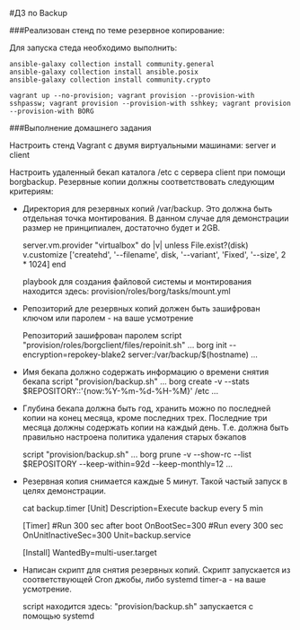 #ДЗ по Backup

###Реализован стенд по теме резервное копирование:

Для запуска стеда необходимо выполнить:

	ansible-galaxy collection install community.general
	ansible-galaxy collection install ansible.posix
	ansible-galaxy collection install community.crypto

	vagrant up --no-provision; vagrant provision --provision-with sshpassw; vagrant provision --provision-with sshkey; vagrant provision --provision-with BORG

###Выполнение домашнего задания

Настроить стенд Vagrant с двумя виртуальными машинами: server и client

Настроить удаленный бекап каталога /etc c сервера client при помощи borgbackup. Резервные копии должны соответствовать следующим критериям:

* Директория для резервных копий /var/backup. Это должна быть отдельная точка монтирования. В данном случае для демонстрации размер не принципиален, достаточно будет и 2GB.

	server.vm.provider "virtualbox" do |v|
		unless File.exist?(disk)
		v.customize ['createhd', '--filename', disk, '--variant', 'Fixed', '--size', 2 * 1024]
		end
	
	playbook для создания файловой системы и монтирования находится здесь: provision/roles/borg/tasks/mount.yml

* Репозиторий дле резервных копий должен быть зашифрован ключом или паролем - на ваше усмотрение

	Репозиторий зашифрован паролем
	script "provision/roles/borgclient/files/repoinit.sh"
	...
	borg init --encryption=repokey-blake2 server:/var/backup/$(hostname)
	...

* Имя бекапа должно содержать информацию о времени снятия бекапа
	script "provision/backup.sh"
	...
	borg create -v --stats $REPOSITORY::'{now:%Y-%m-%d-%H-%M}' /etc
	...

* Глубина бекапа должна быть год, хранить можно по последней копии на конец месяца, кроме последних трех. Последние три месяца должны содержать копии на каждый день. Т.е. должна быть правильно настроена политика удаления старых бэкапов

	script "provision/backup.sh"
        ...
	borg prune -v --show-rc --list $REPOSITORY --keep-within=92d --keep-monthly=12
	...
	
* Резервная копия снимается каждые 5 минут. Такой частый запуск в целях демонстрации.
	
	cat backup.timer
	[Unit]
	Description=Execute backup every 5 min

	[Timer]
	#Run 300 sec after boot
	OnBootSec=300
	#Run every 300 sec
	OnUnitInactiveSec=300
	Unit=backup.service

	[Install]
	WantedBy=multi-user.target
	
* Написан скрипт для снятия резервных копий. Скрипт запускается из соответствующей Cron джобы, либо systemd timer-а - на ваше усмотрение.

	script находится здесь: "provision/backup.sh"
	запускается с помощью systemd



